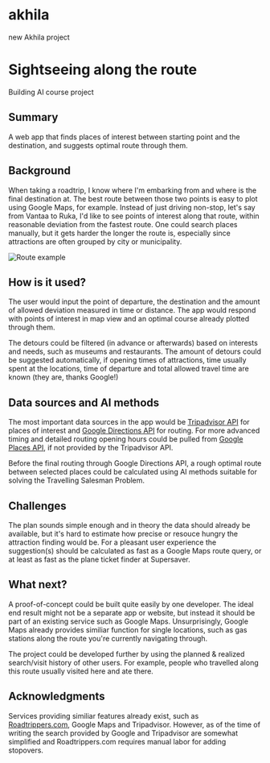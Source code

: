 # akhila
new Akhila project
# Sightseeing along the route

Building AI course project

## Summary

A web app that finds places of interest between starting point and the destination, and suggests optimal route through them.


## Background

When taking a roadtrip, I know where I'm embarking from and where is the final destination at. The best route between those two points is easy to plot using Google Maps, for example. Instead of just driving non-stop, let's say from Vantaa to Ruka, I'd like to see points of interest along that route, within reasonable deviation from the fastest route. One could search places manually, but it gets harder the longer the route is, especially since attractions are often grouped by city or municipality.

![Route example](https://github.com/Merlac/TSP-sightseeing/blob/main/TSP-sightseeing.jpg?raw=true)


## How is it used?

The user would input the point of departure, the destination and the amount of allowed deviation measured in time or distance. The app would respond with points of interest in map view and an optimal course already plotted through them.

The detours could be filtered (in advance or afterwards) based on interests and needs, such as museums and restaurants. The amount of detours could be suggested automatically, if opening times of attractions, time usually spent at the locations, time of departure and total allowed travel time are known (they are, thanks Google!)


## Data sources and AI methods
The most important data sources in the app would be [Tripadvisor API](http://developer-tripadvisor.com/content-api/) for places of interest and [Google Directions API](https://developers.google.com/maps/documentation/directions/overview) for routing. For more advanced timing and detailed routing opening hours could be pulled from [Google Places API](https://developers.google.com/places/web-service/details), if not provided by the Tripadvisor API.

Before the final routing through Google Directions API, a rough optimal route between selected places could be calculated using AI methods suitable for solving the Travelling Salesman Problem.

## Challenges

The plan sounds simple enough and in theory the data should already be available, but it's hard to estimate how precise or resouce hungry the attraction finding would be. For a pleasant user experience the suggestion(s) should be calculated as fast as a Google Maps route query, or at least as fast as the plane ticket finder at Supersaver.

## What next?

A proof-of-concept could be built quite easily by one developer. The ideal end result might not be a separate app or website, but instead it should be part of an existing service such as Google Maps. Unsurprisingly, Google Maps already provides similiar function for single locations, such as gas stations along the route you're currently navigating through.

The project could be developed further by using the planned & realized search/visit history of other users. For example, people who travelled along this route usually visited here and ate there.


## Acknowledgments

Services providing similiar features already exist, such as [Roadtrippers.com](https://roadtrippers.com/), Google Maps and Tripadvisor. However, as of the time of writing the search provided by Google and Tripadvisor are somewhat simplified and Roadtrippers.com requires manual labor for adding stopovers.

